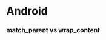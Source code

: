 # Android

### match_parent vs wrap_content

### <shaepe /> <stroke/> <solid/>

### <selector /> <item>
